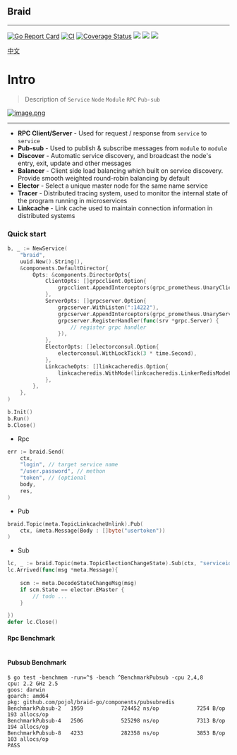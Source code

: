 ## Braid

---

[![Go Report Card](https://goreportcard.com/badge/github.com/pojol/braid-go)](https://goreportcard.com/report/github.com/pojol/braid-go)
[![CI](https://github.com/pojol/braid-go/actions/workflows/actions.yml/badge.svg?branch=develop)](https://github.com/pojol/braid-go/actions/workflows/actions.yml)
[![Coverage Status](https://coveralls.io/repos/github/pojol/braid-go/badge.svg?branch=develop)](https://coveralls.io/github/pojol/braid-go?branch=develop)
[![](https://img.shields.io/badge/sample-%E6%A0%B7%E4%BE%8B-2ca5e0?style=flat&logo=appveyor)](https://github.com/pojol/braidgo-sample)
[![](https://img.shields.io/badge/doc-%E6%96%87%E6%A1%A3-2ca5e0?style=flat&logo=appveyor)](https://docs.braid-go.fun)
[![](https://img.shields.io/badge/slack-%E4%BA%A4%E6%B5%81-2ca5e0?style=flat&logo=slack)](https://join.slack.com/t/braid-world/shared_invite/zt-mw95pa7m-0Kak8lwE3o4KGMaTuxatJw)


[中文](README_CN.md)

# Intro

> Description of `Service` `Node` `Module` `RPC` `Pub-sub` 

[![image.png](https://i.postimg.cc/nrMjGVGP/image.png)](https://postimg.cc/xND1027v)

---

* **RPC Client/Server** - Used for request / response from `service` to `service` 
* **Pub-sub** - Used to publish & subscribe messages from `module` to `module` 
* **Discover** - Automatic service discovery, and broadcast the node's entry, exit, update and other messages 
* **Balancer** - Client side load balancing which built on service discovery. Provide smooth weighted round-robin balancing by default 
* **Elector** - Select a unique master node for the same name service
* **Tracer** - Distributed tracing system, used to monitor the internal state of the program running in microservices
* **Linkcache** - Link cache used to maintain connection information in distributed systems

### Quick start

```go
b, _ := NewService(
	"braid",
	uuid.New().String(),
	&components.DefaultDirector{
		Opts: &components.DirectorOpts{
			ClientOpts: []grpcclient.Option{
				grpcclient.AppendInterceptors(grpc_prometheus.UnaryClientInterceptor),
			},
			ServerOpts: []grpcserver.Option{
				grpcserver.WithListen(":14222"),
				grpcserver.AppendInterceptors(grpc_prometheus.UnaryServerInterceptor),
				grpcserver.RegisterHandler(func(srv *grpc.Server) {
					// register grpc handler
				}),
			},
			ElectorOpts: []electorconsul.Option{
				electorconsul.WithLockTick(3 * time.Second),
			},
			LinkcacheOpts: []linkcacheredis.Option{
				linkcacheredis.WithMode(linkcacheredis.LinkerRedisModeLocal),
			},
		},
	},
)

b.Init()
b.Run()
b.Close()
```

* Rpc
```go
err := braid.Send(
	ctx,
	"login", // target service name
	"/user.password", // methon
	"token", // (optional
	body,
	res,
)
```

* Pub
```go
braid.Topic(meta.TopicLinkcacheUnlink).Pub(
	ctx, &meta.Message(Body : []byte("usertoken"))
)
```

* Sub
```go
lc, _ := braid.Topic(meta.TopicElectionChangeState).Sub(ctx, "serviceid")
lc.Arrived(func(msg *meta.Message){ 
	
	scm := meta.DecodeStateChangeMsg(msg)
	if scm.State == elector.EMaster {
		// todo ...
	}

})
defer lc.Close()
```

#### **Rpc** Benchmark
```shell

```

#### **Pubsub** Benchmark
```shell
$ go test -benchmem -run=^$ -bench ^BenchmarkPubsub -cpu 2,4,8
cpu: 2.2 GHz 2.5
goos: darwin
goarch: amd64
pkg: github.com/pojol/braid-go/components/pubsubredis
BenchmarkPubsub-2   1959            724452 ns/op            7254 B/op        193 allocs/op
BenchmarkPubsub-4	2506            525298 ns/op            7313 B/op        194 allocs/op
BenchmarkPubsub-8	4233            282358 ns/op            3853 B/op        103 allocs/op
PASS
```